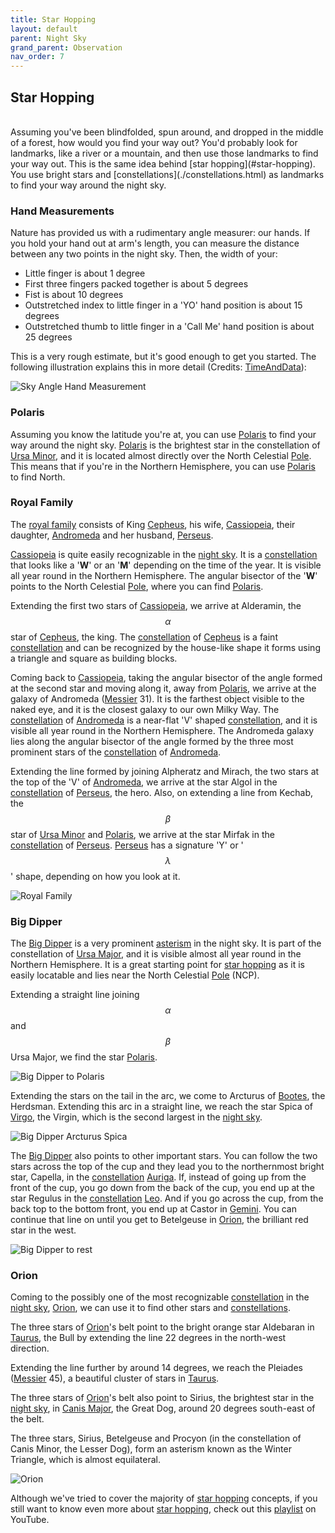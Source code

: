 ```yaml
---
title: Star Hopping
layout: default
parent: Night Sky
grand_parent: Observation
nav_order: 7
---
```


## Star Hopping

<br />
Assuming you've been blindfolded, spun around, and dropped in the middle of a forest, how would you find your way out? You'd probably look for landmarks, like a river or a mountain, and then use those landmarks to find your way out. This is the same idea behind [star hopping](#star-hopping). You use bright stars and [constellations](./constellations.html) as landmarks to find your way around the night sky.

### Hand Measurements

Nature has provided us with a rudimentary angle measurer: our hands. If you hold your hand out at arm's length, you can measure the distance between any two points in the night sky. Then, the width of your:

- Little finger is about 1 degree
- First three fingers packed together is about 5 degrees
- Fist is about 10 degrees
- Outstretched index to little finger in a 'YO' hand position is about 15 degrees
- Outstretched thumb to little finger in a 'Call Me' hand position is about 25 degrees

This is a very rough estimate, but it's good enough to get you started. The following illustration explains this in more detail (Credits: [TimeAndData](https://www.timeanddate.com/)):

![Sky Angle Hand Measurement](../../assets/images/observation/night%20sky/star%20hopping/hand%20measurement.png)

### Polaris

Assuming you know the latitude you're at, you can use [Polaris](#polaris) to find your way around the night sky. [Polaris](#polaris) is the brightest star in the constellation of [Ursa Minor](./constellations.html#ursa-minor), and it is located almost directly over the North Celestial [Pole](../celestial%20sphere/equatorial.html#poles). This means that if you're in the Northern Hemisphere, you can use [Polaris](#polaris) to find North.

### Royal Family

The [royal family](#royal-family) consists of King [Cepheus](./constellations.html#cepheus), his wife, [Cassiopeia](./constellations.html#cassiopeia), their daughter, [Andromeda](./constellations.html#andromeda) and her husband, [Perseus](./constellations.html#perseus).

[Cassiopeia](./constellations.html#cassiopeia) is quite easily recognizable in the [night sky](../night%20sky/). It is a [constellation](./constellations.html) that looks like a '**W**' or an '**M**' depending on the time of the year. It is visible all year round in the Northern Hemisphere. The angular bisector of the '**W**' points to the North Celestial [Pole](../celestial%20sphere/equatorial.html#poles), where you can find [Polaris](#polaris).

Extending the first two stars of [Cassiopeia](./constellations.html#cassiopeia), we arrive at Alderamin, the $$\alpha$$ star of [Cepheus](./constellations.html#cepheus), the king. The [constellation](./constellations.html) of [Cepheus](./constellations.html#cepheus) is a faint [constellation](./constellations.html) and can be recognized by the house-like shape it forms using a triangle and square as building blocks.

Coming back to [Cassiopeia](./constellations.html#cassiopeia), taking the angular bisector of the angle formed at the second star and moving along it, away from [Polaris](#polaris), we arrive at the galaxy of Andromeda ([Messier](./deep%20sky%20objects.html#messier-objects) 31). It is the farthest object visible to the naked eye, and it is the closest galaxy to our own Milky Way. The [constellation](./constellations.html) of [Andromeda](./constellations.html#andromeda) is a near-flat 'V' shaped [constellation](./constellations.html), and it is visible all year round in the Northern Hemisphere. The Andromeda galaxy lies along the angular bisector of the angle formed by the three most prominent stars of the [constellation](./constellations.html) of [Andromeda](./constellations.html#andromeda).

Extending the line formed by joining Alpheratz and Mirach, the two stars at the top of the 'V' of [Andromeda](./constellations.html#andromeda), we arrive at the star Algol in the [constellation](./constellations.html) of [Perseus](./constellations.html#perseus), the hero. Also, on extending a line from Kechab, the $$\beta$$ star of [Ursa Minor](./constellations.html#ursa-minor) and [Polaris](#polaris), we arrive at the star Mirfak in the [constellation](./constellations.html) of [Perseus](./constellations.html#perseus). [Perseus](./constellations.html#perseus) has a signature 'Y' or '$$\lambda$$' shape, depending on how you look at it.

![Royal Family](../../assets/images/observation/night%20sky/star%20hopping/royal%20family.png)

### Big Dipper

The [Big Dipper](#big-dipper) is a very prominent [asterism](./constellations.html#asterisms) in the night sky. It is part of the constellation of [Ursa Major](./constellations.html#ursa-major), and it is visible almost all year round in the Northern Hemisphere. It is a great starting point for [star hopping](#star-hopping) as it is easily locatable and lies near the North Celestial [Pole](../celestial%20sphere/equatorial.html#poles) (NCP).

Extending a straight line joining $$\alpha$$ and $$\beta$$ Ursa Major, we find the star [Polaris](#polaris).

![Big Dipper to Polaris](../../assets/images/observation/night%20sky/star%20hopping/big%20dipper%20to%20polaris.png)

Extending the stars on the tail in the arc, we come to Arcturus of [Bootes](./constellations.html#bootes), the Herdsman. Extending this arc in a straight line, we reach the star Spica of [Virgo](./constellations.html#virgo), the Virgin, which is the second largest in the [night sky](../night%20sky/).

![Big Dipper Arcturus Spica](../../assets/images/observation/night%20sky/star%20hopping/big%20dipper%20arcturus%20spica.png)

The [Big Dipper](#big-dipper) also points to other important stars. You can follow the two stars across the top of the cup and they lead you to the northernmost bright star, Capella, in the [constellation](./constellations.html) [Auriga](./constellations.html#auriga). If, instead of going up from the front of the cup, you go down from the back of the cup, you end up at the star Regulus in the [constellation](./constellations.html) [Leo](./constellations.html#leo). And if you go across the cup, from the back top to the bottom front, you end up at Castor in [Gemini](./constellations.html#gemini). You can continue that line on until you get to Betelgeuse in [Orion](./constellations.html#orion), the brilliant red star in the west.

![Big Dipper to rest](../../assets/images/observation/night%20sky/star%20hopping/big%20dipper%20to%20rest.png)

### Orion

Coming to the possibly one of the most recognizable [constellation](./constellations.html) in the [night sky](../night%20sky/), [Orion](./constellations.html#orion), we can use it to find other stars and [constellations](./constellations.html).

The three stars of [Orion](#orion)'s belt point to the bright orange star Aldebaran in [Taurus](./constellations.html#taurus), the Bull by extending the line 22 degrees in the north-west direction.

Extending the line further by around 14 degrees, we reach the Pleiades ([Messier](./deep%20sky%20objects.html#messier-objects) 45), a beautiful cluster of stars in [Taurus](./constellations.html#taurus).

The three stars of [Orion](#orion)'s belt also point to Sirius, the brightest star in the [night sky](../night%20sky/), in [Canis Major](./constellations.html#canis-major), the Great Dog, around 20 degrees south-east of the belt.

The three stars, Sirius, Betelgeuse and Procyon (in the constellation of Canis Minor, the Lesser Dog), form an asterism known as the Winter Triangle, which is almost equilateral.

![Orion](../../assets/images/observation/night%20sky/star%20hopping/orion.png)

Although we've tried to cover the majority of [star hopping](#star-hopping) concepts, if you still want to know even more about [star hopping](#star-hopping), check out this [playlist](https://www.youtube.com/playlist?list=PLN3BUNsrLypdzE30-ku_aIYtEYVFo4dBq) on YouTube.
